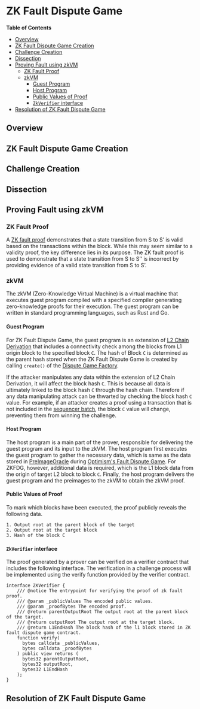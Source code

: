 # ZK Fault Dispute Game
<!-- All glossary references in this file. -->

[g-zk-fault-proof]: ../../glossary.md#zk-fault-proof
[g-l2-chain-derivation]: ../../glossary.md#l2-chain-derivation
[g-sequencer-batch]: ../../glossary.md#sequencer-batch

<!-- START doctoc generated TOC please keep comment here to allow auto update -->
<!-- DON'T EDIT THIS SECTION, INSTEAD RE-RUN doctoc TO UPDATE -->
**Table of Contents**

- [Overview](#overview)
- [ZK Fault Dispute Game Creation](#zk-fault-dispute-game-creation)
- [Challenge Creation](#challenge-creation)
- [Dissection](#dissection)
- [Proving Fault using zkVM](#proving-fault-using-zkvm)
  - [ZK Fault Proof](#zk-fault-proof)
  - [zkVM](#zkvm)
    - [Guest Program](#guest-program)
    - [Host Program](#host-program)
    - [Public Values of Proof](#public-values-of-proof)
    - [`ZkVerifier` interface](#zkverifier-interface)
- [Resolution of ZK Fault Dispute Game](#resolution-of-zk-fault-dispute-game)

<!-- END doctoc generated TOC please keep comment here to allow auto update -->

## Overview

## ZK Fault Dispute Game Creation

## Challenge Creation

## Dissection

## Proving Fault using zkVM

### ZK Fault Proof

A [ZK fault proof][g-zk-fault-proof] demonstrates that a state transition from S to S’ is valid based on the
transactions within the block. While this may seem similar to a validity proof, the key difference lies in its
purpose. The ZK fault proof is used to demonstrate that a state transition from S to S’’ is incorrect by
providing evidence of a valid state transition from S to S’.

### zkVM

The zkVM (Zero-Knowledge Virtual Machine) is a virtual machine that executes guest program compiled with a specified
compiler generating zero-knowledge proofs for their execution. The guest program can be written in standard programming
languages, such as Rust and Go.

#### Guest Program

For ZK Fault Dispute Game, the guest program is an extension of [L2 Chain Derivation][g-l2-chain-derivation] that
includes a connectivity check among the blocks from L1 origin block to the specified block `C`. The hash of Block
`C` is determined as the parent hash stored when the ZK Fault Dispute Game is created by calling `create()` of
the [Dispute Game Factory].

If the attacker manipulates any data within the extension of L2 Chain Derivation, it will affect the block hash `C`.
This is because all data is ultimately linked to the block hash `C` through the hash chain. Therefore if any data
manipulating attack can be thwarted by checking the block hash `C` value. For example, if an attacker creates a proof
using a transaction that is not included in the [sequencer batch][g-sequencer-batch], the block `C` value will change,
preventing them from winning the challenge.

[Dispute Game Factory]: https://github.com/ethereum-optimism/specs/blob/46d411bfea922c520a1d43329dbf78a2f6966ae0/specs/fault-proof/stage-one/dispute-game-interface.md#disputegamefactory-interface

#### Host Program

The host program is a main part of the prover, responsible for delivering the guest program and its input to the zkVM.
The host program first executes the guest program to gather the necessary data, which is same as the data stored in
[PreImageOracle] during [Optimism's Fault Dispute Game]. For ZKFDG, however, additional data is required, which is the
L1 block data from the origin of target L2 block to block `C`. Finally, the host program delivers the guest program
and the preimages to the zkVM to obtain the zkVM proof.

[PreImageOracle]: https://github.com/ethereum-optimism/specs/blob/46d411bfea922c520a1d43329dbf78a2f6966ae0/specs/fault-proof/stage-one/fault-dispute-game.md#preimageoracle
[Optimism's Fault Dispute Game]: https://github.com/ethereum-optimism/specs/blob/46d411bfea922c520a1d43329dbf78a2f6966ae0/specs/fault-proof/stage-one/fault-dispute-game.md#fault-dispute-game

#### Public Values of Proof

To mark which blocks have been executed, the proof publicly reveals the following data.

``` plain
1. Output root at the parent block of the target
2. Output root at the target block
3. Hash of the block C
```

#### `ZkVerifier` interface

The proof generated by a prover can be verified on a verifier contract that includes the following interface.
The verification in a challenge process will be implemented using the verify function provided by the verifier contract.

``` solidity
interface ZKVerifier {
    /// @notice The entrypoint for verifying the proof of zk fault proof.
    /// @param _publicValues The encoded public values.
    /// @param _proofBytes The encoded proof.
    /// @return parentOutputRoot The output root at the parent block of the target.
    /// @return outputRoot The output root at the target block.
    /// @return L1EndHash The block hash of the l1 block stored in ZK fault dispute game contract.
    function verify(
      bytes calldata _publicValues, 
      bytes calldata _proofBytes
    ) public view returns (
      bytes32 parentOutputRoot, 
      bytes32 outputRoot, 
      bytes32 L1EndHash
    );
}
```

## Resolution of ZK Fault Dispute Game
